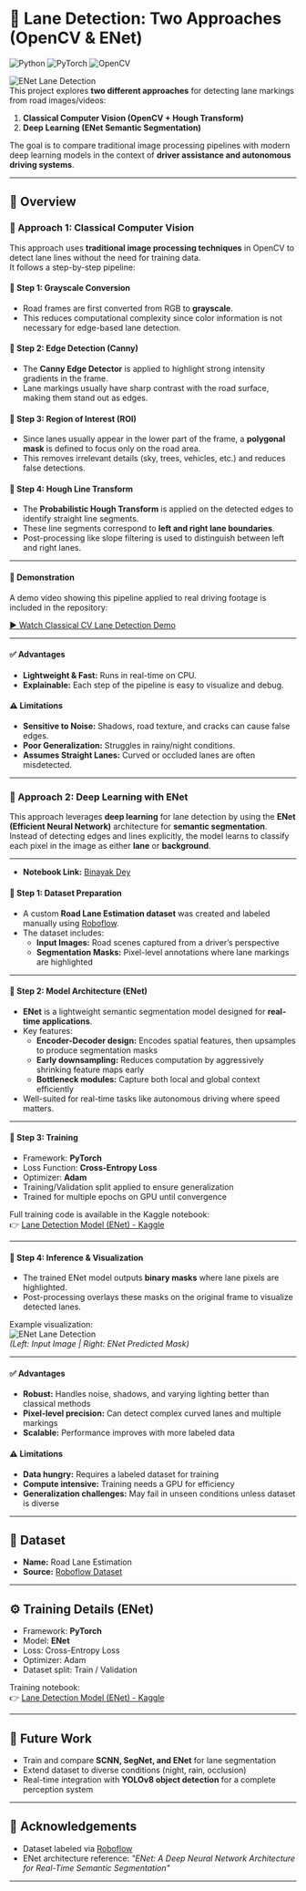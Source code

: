 # 🚗 Lane Detection: Two Approaches (OpenCV & ENet)

![Python](https://img.shields.io/badge/Python-3.8+-blue.svg)
![PyTorch](https://img.shields.io/badge/PyTorch-1.12+-red.svg)
![OpenCV](https://img.shields.io/badge/OpenCV-4.x-green.svg)
 
![ENet Lane Detection](https://github.com/vnayakde/lane_detection/blob/main/Screenshot%20from%202025-08-30%2020-32-42.png)  
This project explores **two different approaches** for detecting lane markings from road images/videos:

1. **Classical Computer Vision (OpenCV + Hough Transform)**  
2. **Deep Learning (ENet Semantic Segmentation)**  

The goal is to compare traditional image processing pipelines with modern deep learning models in the context of **driver assistance and autonomous driving systems**.

---

## 📖 Overview

### 🔹 Approach 1: Classical Computer Vision

This approach uses **traditional image processing techniques** in OpenCV to detect lane lines without the need for training data.  
It follows a step-by-step pipeline:

#### 📌 Step 1: Grayscale Conversion
- Road frames are first converted from RGB to **grayscale**.  
- This reduces computational complexity since color information is not necessary for edge-based lane detection.  

#### 📌 Step 2: Edge Detection (Canny)
- The **Canny Edge Detector** is applied to highlight strong intensity gradients in the frame.  
- Lane markings usually have sharp contrast with the road surface, making them stand out as edges.  

#### 📌 Step 3: Region of Interest (ROI)
- Since lanes usually appear in the lower part of the frame, a **polygonal mask** is defined to focus only on the road area.  
- This removes irrelevant details (sky, trees, vehicles, etc.) and reduces false detections.  

#### 📌 Step 4: Hough Line Transform
- The **Probabilistic Hough Transform** is applied on the detected edges to identify straight line segments.  
- These line segments correspond to **left and right lane boundaries**.  
- Post-processing like slope filtering is used to distinguish between left and right lanes.  

---

#### 🎥 Demonstration
A demo video showing this pipeline applied to real driving footage is included in the repository:  

[▶️ Watch Classical CV Lane Detection Demo](https://github.com/vnayakde/lane_detection/blob/main/output_lane_detected.mp4)

---

#### ✅ Advantages
- **Lightweight & Fast:** Runs in real-time on CPU.  
- **Explainable:** Each step of the pipeline is easy to visualize and debug.  

#### ⚠️ Limitations
- **Sensitive to Noise:** Shadows, road texture, and cracks can cause false edges.  
- **Poor Generalization:** Struggles in rainy/night conditions.  
- **Assumes Straight Lanes:** Curved or occluded lanes are often misdetected.  

---

### 🔹 Approach 2: Deep Learning with ENet

This approach leverages **deep learning** for lane detection by using the **ENet (Efficient Neural Network)** architecture for **semantic segmentation**.  
Instead of detecting edges and lines explicitly, the model learns to classify each pixel in the image as either **lane** or **background**.

---
- **Notebook Link:** [Binayak Dey](https://www.kaggle.com/code/binayakdey/lane-detection-model-enet)  

#### 📌 Step 1: Dataset Preparation
- A custom **Road Lane Estimation dataset** was created and labeled manually using [Roboflow](https://roboflow.com).  
- The dataset includes:
  - **Input Images:** Road scenes captured from a driver’s perspective  
  - **Segmentation Masks:** Pixel-level annotations where lane markings are highlighted  

---

#### 📌 Step 2: Model Architecture (ENet)
- **ENet** is a lightweight semantic segmentation model designed for **real-time applications**.  
- Key features:
  - **Encoder-Decoder design:** Encodes spatial features, then upsamples to produce segmentation masks  
  - **Early downsampling:** Reduces computation by aggressively shrinking feature maps early  
  - **Bottleneck modules:** Capture both local and global context efficiently  
- Well-suited for real-time tasks like autonomous driving where speed matters.  

---

#### 📌 Step 3: Training
- Framework: **PyTorch**  
- Loss Function: **Cross-Entropy Loss**  
- Optimizer: **Adam**  
- Training/Validation split applied to ensure generalization  
- Trained for multiple epochs on GPU until convergence  

Full training code is available in the Kaggle notebook:  
👉 [Lane Detection Model (ENet) - Kaggle](https://www.kaggle.com/code/binayakdey/lane-detection-model-enet/edit)

---

#### 📌 Step 4: Inference & Visualization
- The trained ENet model outputs **binary masks** where lane pixels are highlighted.  
- Post-processing overlays these masks on the original frame to visualize detected lanes.  

Example visualization:  
![ENet Lane Detection](https://github.com/vnayakde/lane_detection/blob/main/download.png)  
*(Left: Input Image | Right: ENet Predicted Mask)*  

---

#### ✅ Advantages
- **Robust:** Handles noise, shadows, and varying lighting better than classical methods  
- **Pixel-level precision:** Can detect complex curved lanes and multiple markings  
- **Scalable:** Performance improves with more labeled data  

#### ⚠️ Limitations
- **Data hungry:** Requires a labeled dataset for training  
- **Compute intensive:** Training needs a GPU for efficiency  
- **Generalization challenges:** May fail in unseen conditions unless dataset is diverse  

---

## 📂 Dataset
- **Name:** Road Lane Estimation  
- **Source:** [Roboflow Dataset](https://app.roboflow.com/binayak-dey-oo1z9/rode-lane-estimation-c8te6/3)  

---

## ⚙️ Training Details (ENet)
- Framework: **PyTorch**  
- Model: **ENet**  
- Loss: Cross-Entropy Loss  
- Optimizer: Adam  
- Dataset split: Train / Validation  

Training notebook:  
👉 [Lane Detection Model (ENet) - Kaggle](https://www.kaggle.com/code/binayakdey/lane-detection-model-enet/edit)

---

## 📌 Future Work
- Train and compare **SCNN, SegNet, and ENet** for lane segmentation  
- Extend dataset to diverse conditions (night, rain, occlusion)  
- Real-time integration with **YOLOv8 object detection** for a complete perception system  

---

## 🙏 Acknowledgements
- Dataset labeled via [Roboflow](https://roboflow.com)  
- ENet architecture reference: *"ENet: A Deep Neural Network Architecture for Real-Time Semantic Segmentation"*  

---
